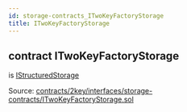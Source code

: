 ```yaml
---
id: storage-contracts_ITwoKeyFactoryStorage
title: ITwoKeyFactoryStorage
---
```


<div class="contract-doc"><div class="contract"><h2 class="contract-header"><span class="contract-kind">contract</span> ITwoKeyFactoryStorage</h2><p class="base-contracts"><span>is</span> <a href="IStructuredStorage.html">IStructuredStorage</a></p><div class="source">Source: <a href="https://github.com/2keynet/web3-alpha/blob/v0.0.3/contracts/2key/interfaces/storage-contracts/ITwoKeyFactoryStorage.sol" target="_blank">contracts/2key/interfaces/storage-contracts/ITwoKeyFactoryStorage.sol</a></div></div></div>
